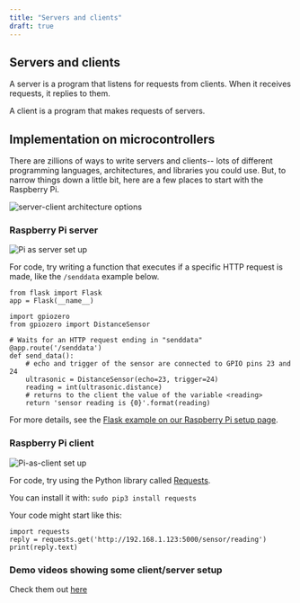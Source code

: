 ```yaml
---
title: "Servers and clients"
draft: true
---
```

## Servers and clients

A server is a program that listens for requests from clients. When it receives requests, it replies to them.

A client is a program that makes requests of servers.

## Implementation on microcontrollers

There are zillions of ways to write servers and clients-- lots of different programming languages, architectures, and libraries you could use. But, to narrow things down a little bit, here are a few places to start with the Raspberry Pi.

![server-client architecture options](/img/Client-server-table.jpeg)


### Raspberry Pi server

![Pi as server set up](/img/Pi-as-server.jpeg)

For code, try writing a function that executes if a specific HTTP request is made, like the `/senddata` example below. 

```
from flask import Flask
app = Flask(__name__)

import gpiozero
from gpiozero import DistanceSensor

# Waits for an HTTP request ending in "senddata"
@app.route('/senddata')
def send_data():
    # echo and trigger of the sensor are connected to GPIO pins 23 and 24
    ultrasonic = DistanceSensor(echo=23, trigger=24)
    reading = int(ultrasonic.distance)
    # returns to the client the value of the variable <reading>
    return 'sensor reading is {0}'.format(reading)
 ```   
    
For more details, see the [Flask example on our Raspberry Pi setup page](http://andnowforelectronics.com/notes/rpi-setup/#what-if-i-want-to-control-pins-through-a-web-browser-flask).


### Raspberry Pi client

![Pi-as-client set up](/img/Pi-as-client.jpeg)

For code, try using the Python library called [Requests](https://requests.readthedocs.io/en/master/).

You can install it with: `sudo pip3 install requests`

Your code might start like this:

```
import requests
reply = requests.get('http://192.168.1.123:5000/sensor/reading')
print(reply.text)
```

### Demo videos showing some client/server setup

Check them out [here](http://andnowforelectronics.com/notes/demo-videos/#client-and-server-setup)
